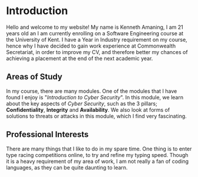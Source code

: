 # Introduction

Hello and welcome to my website! My name is Kenneth Amaning, I am 21 years old an I am currently enrolling on a Software Engineering course at the University of Kent. I have a Year in Industry requirement on my course, hence why I have decided to gain work experience at Commonwealth Secretariat, in order to improve my CV, and therefore better my chances of achieving a placement at the end of the next academic year.

## Areas of Study

In my course, there are many modules. One of the modules that I have found I enjoy is "*Introduction to Cyber Security*". In this module, we learn about the key aspects of *Cyber Security*, such as the 3 pillars; **Confidentiality**, **Integrity** and **Availability**. We also look at forms of solutions to threats or attacks in this module, which I find very fascinating.

## Professional Interests

There are many things that I like to do in my spare time. One thing is to enter type racing competitions online, to try and refine my typing speed. Though it is a heavy requirement of my area of work, I am not really a fan of coding languages, as they can be quite daunting to learn.
